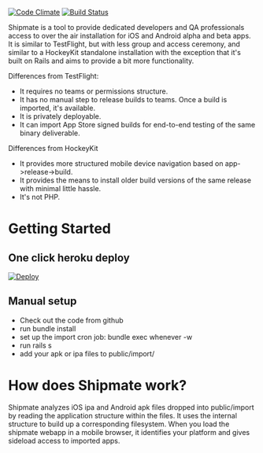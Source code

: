[![Code Climate](https://codeclimate.com/github/tmecklem/shipmate.png)](https://codeclimate.com/github/tmecklem/shipmate) [![Build Status](https://travis-ci.org/tmecklem/shipmate.png?branch=develop)](https://travis-ci.org/tmecklem/shipmate)

Shipmate is a tool to provide dedicated developers and QA professionals access to over the air installation for iOS and Android alpha and beta apps. It is similar to TestFlight, but with less group and access ceremony, and similar to a HockeyKit standalone installation with the exception that it's built on Rails and aims to provide a bit more functionality.

Differences from TestFlight:

* It requires no teams or permissions structure.
* It has no manual step to release builds to teams. Once a build is imported, it's available.
* It is privately deployable.
* It can import App Store signed builds for end-to-end testing of the same binary deliverable.

Differences from HockeyKit

* It provides more structured mobile device navigation based on app->release->build.
* It provides the means to install older build versions of the same release with minimal little hassle.
* It's not PHP.

Getting Started
===============

One click heroku deploy
-----------------------
[![Deploy](https://www.herokucdn.com/deploy/button.png)](https://heroku.com/deploy)

Manual setup
------------

* Check out the code from github
* run bundle install
* set up the import cron job: bundle exec whenever -w
* run rails s
* add your apk or ipa files to public/import/

How does Shipmate work?
=======================

Shipmate analyzes iOS ipa and Android apk files dropped into public/import by reading the application structure within the files. It uses the internal structure to build up a corresponding filesystem. When you load the shipmate webapp in a mobile browser, it identifies your platform and gives sideload access to imported apps.
